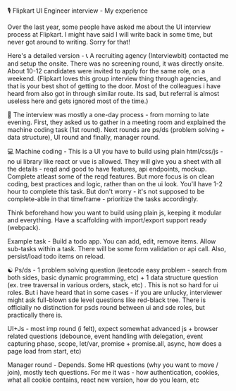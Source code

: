 🎙️ Flipkart UI Engineer interview - My experience

Over the last year, some people have asked me about the UI interview process at Flipkart. I might have said I will write back in some time, but never got around to writing. Sorry for that! 

Here's a detailed version -
📞  A recruiting agency (Interviewbit) contacted me and setup the onsite. There was no screening round, it was directly onsite. About 10-12 candidates were invited to apply for the same role, on a weekend. 
(Flipkart loves this group interview thing through agencies, and that is your best shot of getting to the door. Most of the colleagues i have heard from also got in through similar route. Its sad, but referral is almost useless here and gets ignored most of the time.) 

📅  The interview was mostly a one-day process - from morning to late evening. First, they asked us to gather in a meeting room and explained the machine coding task (1st round). Next rounds are ps/ds (problem solving + data structure), UI round and finally, manager round. 

💻 Machine coding - This is a UI you have to build using plain html/css/js - no ui library like react or vue is allowed. They will give you a sheet with all the details - reqd and good to have features, api endpoints, mockup. Complete atleast some of the reqd features. But more focus is on clean coding, best practices and logic, rather than on the ui look. You'll have 1-2 hour to complete this task. But don't worry - it's not supposed to be complete-able in that timeframe - prioritize the tasks accordingly. 

Think beforehand how you want to build using plain js, keeping it modular and everything. Have a scaffolding with import/export support ready (webpack).

Example task - Build a todo app. You can add, edit, remove items. Allow sub-tasks within a task. There will be some form validation or api call. Also, persist/load todo items on reload. 

☯️ Ps/ds - 1 problem solving question (leetcode easy problem - search from both sides, basic dynamic programming, etc) + 1 data structure question (ex. tree traversal in various orders, stack, etc) . 
This is not so hard for ui roles. But i have heard that in some cases - if you are unlucky, interviewer might ask full-blown sde level questions like red-black tree. There is officially no distinction for psds round between ui and sde roles, but practically there is.

UI+Js - most imp round (i felt), expect somewhat advanced js + browser related questions (debounce, event handling with delegation, event capturing phase, scope, let/var, promise + promise.all, async, how does a page load from start, etc) 

Manager round - Depends. Some HR questions (why you want to move / join), mostly tech questions.
For me it was - how authentication, cookies, what all cookie contains, react new version, how do you learn, etc
<!--stackedit_data:
eyJoaXN0b3J5IjpbLTE5MjE1NTgyMDgsLTk3MDgwMjE1NCwxNj
QwNDMyNTg0XX0=
-->